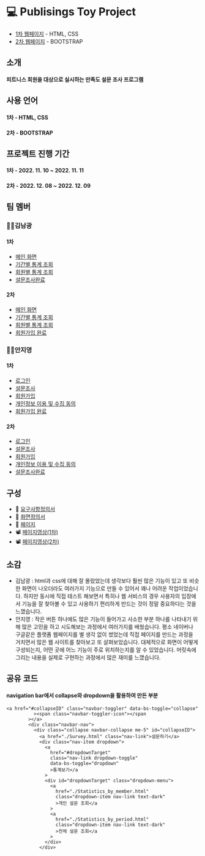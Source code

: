 # 💻 Publisings Toy Project

- [1차 웹페이지](https://kimnamkwang.github.io/Toy_project_Holy/HTMLs/index1.html) - HTML, CSS
- [2차 웹페이지](https://kimnamkwang.github.io/Toy_project_Holy/) - BOOTSTRAP

## 소개

#### 피트니스 회원을 대상으로 실시하는 만족도 설문 조사 프로그램

## 사용 언어

#### 1차 - HTML, CSS
#### 2차 - BOOTSTRAP

## 프로젝트 진행 기간

#### 1차 - 2022. 11. 10 ~ 2022. 11. 11
#### 2차 - 2022. 12. 08 ~ 2022. 12. 09

## 팀 멤버

### 🙋‍♂김남광

#### 1차
- [메인 화면](https://github.com/KimNamKwang/Toy_project_Holy/blob/master/docs/index.html)
- [기간별 통계 조회](https://github.com/KimNamKwang/Toy_project_Holy/blob/master/docs/HTMLs/Statistics_by_period.html)
- [회원별 통계 조회](https://github.com/KimNamKwang/Toy_project_Holy/blob/master/docs/HTMLs/Statistics_by_members.html)
- [설문조사완료](https://github.com/KimNamKwang/Toy_project_Holy/blob/master/docs/HTMLs/Survey_submit.html)

#### 2차
- [메인 화면](https://github.com/KimNamKwang/Toy_project_Holy/blob/master/docs/index.html)
- [기간별 통계 조회](https://github.com/KimNamKwang/Toy_project_Holy/blob/master/docs/Bootstrap/Statistics_by_period.html)
- [회원별 통계 조회](https://github.com/KimNamKwang/Toy_project_Holy/blob/master/docs/Bootstrap/Statistics_by_member.html)
- [회원가입 완료](https://github.com/KimNamKwang/Toy_project_Holy/blob/master/docs/Bootstrap/Join_completion.html)

### 🙋‍♀안지영

#### 1차
- [로그인](https://github.com/KimNamKwang/Toy_project_Holy/blob/master/docs/HTMLs/Login.html)
- [설문조사](https://github.com/KimNamKwang/Toy_project_Holy/blob/master/docs/HTMLs/Survey.html)
- [회원가입](https://github.com/KimNamKwang/Toy_project_Holy/blob/master/docs/HTMLs/Join.html)
- [개인정보 이용 및 수집 동의](https://github.com/KimNamKwang/Toy_project_Holy/blob/master/docs/HTMLs/Join_agree.html)
- [회원가입 완료](https://github.com/KimNamKwang/Toy_project_Holy/blob/master/docs/HTMLs/Join_completion.html)

#### 2차
- [로그인](https://github.com/KimNamKwang/Toy_project_Holy/blob/master/docs/Bootstrap/Login.html)
- [설문조사](https://github.com/KimNamKwang/Toy_project_Holy/blob/master/docs/Bootstrap/Survey.html)
- [회원가입](https://github.com/KimNamKwang/Toy_project_Holy/blob/master/docs/Bootstrap/Join.html)
- [개인정보 이용 및 수집 동의](https://github.com/KimNamKwang/Toy_project_Holy/blob/master/docs/Bootstrap/Join_agreement.html)
- [설문조사완료](https://github.com/KimNamKwang/Toy_project_Holy/blob/master/docs/Bootstrap/Survey_submit.html)

## 구성

- 📄 [요구사항정의서](https://docs.google.com/spreadsheets/d/123lKQAMeXs1e0xojYjV34sEz6893--HP/edit#gid=951428288)
- 📑 [화면정의서](https://github.com/KimNamKwang/Toy_project_Holy/blob/master/src/Images/Screen_definition_Holy.pdf)
- 📜 [페이지](https://kimnamkwang.github.io/Toy_project_Holy/)
- 📽 [페이지영상(1차)](https://www.youtube.com/watch?v=00qawzvbADU)
- 📽 [페이지영상(2차)](https://www.youtube.com/watch?v=9aOVcdERb_4)

## 소감

- 김남광 : html과 css에 대해 잘 몰랐었는데 생각보다 훨씬 많은 기능이 있고 또 비슷한 화면이 나오더라도 여러가지 기능으로 만들 수 있어서 꽤나 어려운 작업이었습니다. 하지만 동시에 직접 테스트 해보면서 특히나 웹 서비스의 경우 사용자의 입장에서 기능을 잘 찾아볼 수 있고 사용하기 편리하게 만드는 것이 정말 중요하다는 것을 느꼈습니다.
- 안지영 : 작은 버튼 하나에도 많은 기능이 들어가고 사소한 부분 하나를 나타내기 위해 많은 고민을 하고 시도해보는 과정에서 여러가지를 배웠습니다. 평소 네이버나 구글같은 플랫폼 웹페이지를 별 생각 없이 썼었는데 직접 페이지를 만드는 과정을 거치면서 많은 웹 사이트를 찾아보고 또 살펴보았습니다. 대체적으로 화면이 어떻게 구성되는지, 어떤 곳에 어느 기능이 주로 위치하는지를 알 수 있었습니다. 머릿속에 그리는 내용을 실제로 구현하는 과정에서 많은 재미를 느꼈습니다.

## 공유 코드

#### navigation bar에서 collapse와 dropdown을 활용하여 만든 부분

```
<a href="#collapseID" class="navbar-toggler" data-bs-toggle="collapse"
          ><span class="navbar-toggler-icon"></span
        ></a>
        <div class="navbar-nav">
          <div class="collapse navbar-collapse me-5" id="collapseID">
            <a href="./Survey.html" class="nav-link">설문하기</a>
            <div class="nav-item dropdown">
              <a
                href="#dropdownTarget"
                class="nav-link dropdown-toggle"
                data-bs-toggle="dropdown"
                >통계보기</a
              >
              <div id="dropdownTarget" class="dropdown-menu">
                <a
                  href="./Statistics_by_member.html"
                  class="dropdown-item nav-link text-dark"
                  >개인 설문 조회</a
                >
                <a
                  href="./Statistics_by_period.html"
                  class="dropdown-item nav-link text-dark"
                  >전체 설문 조회</a
                >
              </div>
            </div>
```
